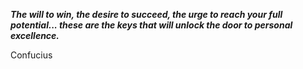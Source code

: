 _**The will to win, the desire to succeed, the urge to reach your full potential... these are the keys that will unlock the door to personal excellence.**_

Confucius